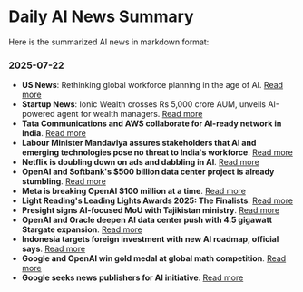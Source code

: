 # Daily AI News Summary

Here is the summarized AI news in markdown format:

### 2025-07-22

* **US News**: Rethinking global workforce planning in the age of AI. [Read more](https://www.hindustantimes.com/ht-insight/future-tech/rethinking-global-workforce-planning-in-the-age-of-ai-101753176743379.html)
* **Startup News**: Ionic Wealth crosses Rs 5,000 crore AUM, unveils AI-powered agent for wealth managers. [Read more](https://startupnews.fyi/2025/07/22/national-security-meets-next-gen-tech-at-disrupt-2025-ai-defense-panel/)
* **Tata Communications and AWS collaborate for AI-ready network in India**. [Read more](https://developingtelecoms.com/telecom-technology/data-centres-networks/18815-tata-communications-and-aws-collaborate-for-ai-ready-network-in-india.html)
* **Labour Minister Mandaviya assures stakeholders that AI and emerging technologies pose no threat to India's workforce**. [Read more](https://kalingatv.com/nation/technology-wont-replace-workforce-assures-labour-minister-mandaviya/)
* **Netflix is doubling down on ads and dabbling in AI**. [Read more](https://gizmodo.com/netflix-is-doubling-down-on-ads-and-dabbling-in-ai-2000631347)
* **OpenAI and Softbank's $500 billion data center project is already stumbling**. [Read more](https://gizmodo.com/openai-and-softbanks-500-billion-data-center-project-is-already-stumbling-2000632590)
* **Meta is breaking OpenAI $100 million at a time**. [Read more](https://gizmodo.com/meta-is-breaking-openai-100-million-at-a-time-2000632931)
* **Light Reading's Leading Lights Awards 2025: The Finalists**. [Read more](https://www.lightreading.com/5g/light-reading-s-leading-lights-awards-2025-the-finalists)
* **Presight signs AI-focused MoU with Tajikistan ministry**. [Read more](https://developingtelecoms.com/telecom-business/18816-presight-signs-ai-focused-mou-with-tajikistan-ministry.html)
* **OpenAI and Oracle deepen AI data center push with 4.5 gigawatt Stargate expansion**. [Read more](https://www.reuters.com/business/openai-oracle-deepen-ai-data-center-push-with-45-gigawatt-stargate-expansion-2025-07-22/)
* **Indonesia targets foreign investment with new AI roadmap, official says**. [Read more](https://www.reuters.com/business/media-telecom/indonesia-targets-foreign-investment-with-new-ai-roadmap-official-says-2025-07-22/)
* **Google and OpenAI win gold medal at global math competition**. [Read more](https://www.reuters.com/world/asia-pacific/google-clinches-milestone-gold-global-math-competition-while-openai-also-claims-2025-07-22/)
* **Google seeks news publishers for AI initiative**. [Read more](https://www.mediapost.com/publications/article/407585/google-seeks-news-publishers-for-ai-initiative.html)